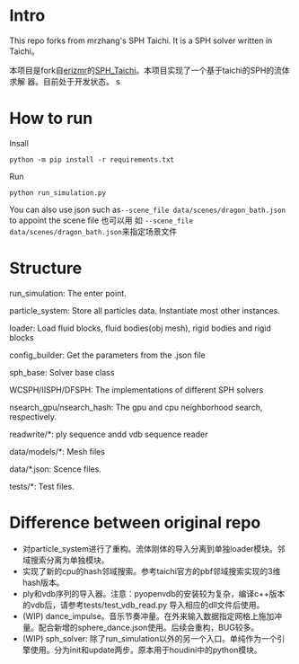 # Intro
This repo forks from mrzhang's SPH Taichi. It is a SPH solver written in Taichi。

本项目是fork自[erizmr](https://github.com/erizmr)的[SPH_Taichi](https://github.com/erizmr/SPH_Taichi)。本项目实现了一个基于taichi的SPH的流体求解
器。目前处于开发状态。
s
# How to run

Insall
```
python -m pip install -r requirements.txt
```

Run
```
python run_simulation.py
```
You can also use json such as`--scene_file data/scenes/dragon_bath.json` to appoint the scene file
也可以用 如 `--scene_file data/scenes/dragon_bath.json`来指定场景文件


# Structure
run_simulation: The enter point.

particle_system: Store all particles data. Instantiate most other instances.

loader: Load fluid blocks, fluid bodies(obj mesh), rigid bodies and rigid blocks

config_builder: Get the parameters from the .json file

sph_base: Solver base class

WCSPH/IISPH/DFSPH: The implementations of different SPH solvers

nsearch_gpu/nsearch_hash: The gpu and cpu neighborhood search, respectively.

readwrite/*: ply sequence andd vdb sequence reader

data/models/*: Mesh files

data/*.json: Scence files.

tests/*: Test files.

# Difference between original repo
- 对particle_system进行了重构。流体刚体的导入分离到单独loader模块。邻域搜索分离为单独模块。
- 实现了新的cpu的hash邻域搜索。参考taichi官方的pbf邻域搜索实现的3维hash版本。
- ply和vdb序列的导入器。注意：pyopenvdb的安装较为复杂，编译c++版本的vdb后，请参考tests/test_vdb_read.py 导入相应的dll文件后使用。
- (WIP) dance_impulse。音乐节奏冲量。在外来输入数据指定网格上施加冲量。配合新增的sphere_dance.json使用。后续会重构，BUG较多。
- (WIP) sph_solver: 除了run_simulation以外的另一个入口。单纯作为一个引擎使用。分为init和update两步。原本用于houdini中的python模块。
